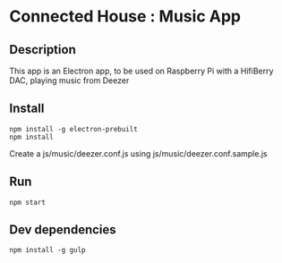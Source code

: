 # Connected House : Music App

## Description

This app is an Electron app, to be used on Raspberry Pi with a HifiBerry DAC, playing music from Deezer

## Install

    npm install -g electron-prebuilt
    npm install

Create a js/music/deezer.conf.js using js/music/deezer.conf.sample.js

## Run

    npm start

## Dev dependencies

    npm install -g gulp
